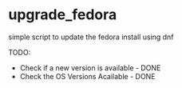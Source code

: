 # upgrade_fedora
simple script to update the fedora install using dnf

TODO:
 - Check if a new version is available - DONE
 - Check the OS Versions Acailable - DONE
